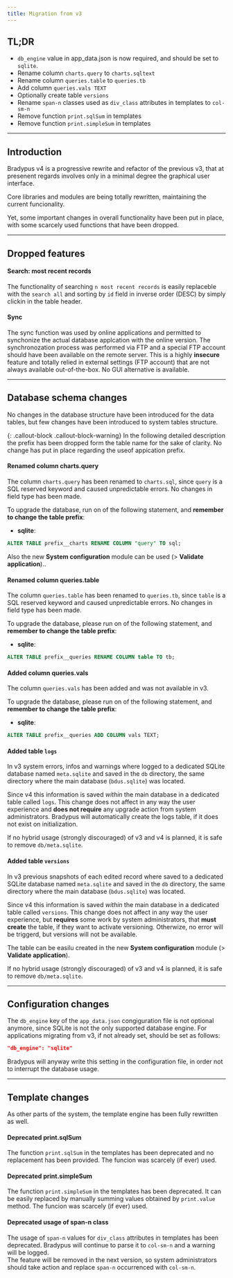 ```yaml
---
title: Migration from v3
---
```


## TL;DR
- `db_engine` value in app_data.json is now required, and should be set to `sqlite`.
- Rename column `charts.query` to `charts.sqltext`
- Rename column `queries.table` to `queries.tb`
- Add column `queries.vals TEXT`
- Optionally create table `versions`
- Rename `span-n` classes used as `div_class` attributes in templates to `col-sm-n`
- Remove function `print.sqlSum` in templates
- Remove function `print.simpleSum` in templates

---

## Introduction

Bradypus v4 is a progressive rewrite and refactor of the previous v3, 
that at presenent regards involves only in a minimal degree the graphical user interface.

Core libraries and modules are being totally rewritten, maintaining the current funcionality.

Yet, some important changes in overall functionality have been put in place, with some scarcely used
functions that have been dropped.

---

## Dropped features

#### Search: most recent records
The functionality of searching `n most recent records` is easily replaceble with the `search all`
and sorting by `id` field in inverse order (DESC) by simply clickin in the table header.


#### Sync
The sync function was used by online applications and permitted to synchonize the actual 
database applcation with the online version. The synchronozation process was performed via FTP
and a special FTP account should have been available on the remote server. This is a highly
**insecure** feature and totally relied in external settings (FTP account) that are not always
available out-of-the-box. No GUI alternative is available.

---

## Database schema changes

No changes in the database structure have been introduced for the data tables, 
but few changes have been introduced to system tables structure.

{: .callout-block .callout-block-warning}
In the following detailed description the prefix has been dropped form the table name for the sake
of clarity. No change has put in place regarding the useof appication prefix.

#### Renamed column charts.query

The column `charts.query` has been renamed to `charts.sql`, since `query` is a SQL 
reserved keyword and caused unpredictable errors.
No changes in field type has been made.

To upgrade the database, run on of the following statement, and 
**remember to change the table prefix**:

- **sqlite**:
```sql
ALTER TABLE prefix__charts RENAME COLUMN "query" TO sql;
```

Also the new **System configuration** module can be used (> **Validate application**)..

#### Renamed column queries.table

The column `queries.table` has been renamed to `queries.tb`, since `table` is a SQL 
reserved keyword and caused unpredictable errors.
No changes in field type has been made.

To upgrade the database, please run on of the following statement, and
**remember to change the table prefix**:

- **sqlite**: 
```sql
ALTER TABLE prefix__queries RENAME COLUMN table TO tb;
```

#### Added column queries.vals

The column `queries.vals` has been added and was not available in v3.

To upgrade the database, please run on of the following statement, and 
**remember to change the table prefix**:

- **sqlite**: 
```sql
ALTER TABLE prefix__queries ADD COLUMN vals TEXT;
```

#### Added table `logs`

In v3 system errors, infos and warnings where logged to a dedicated SQLite database
named `meta.sqlite` and saved in the `db` directory, the same directory where the main database
(`bdus.sqlite`) was located.

Since v4 this information is saved *within* the main database in a dedicated table
called `logs`. This change does not affect in any way the user experience and **does
not require** any upgrade action from system administrators. Bradypus will automatically
create the logs table, if it does not exist on initialization.

If no hybrid usage (strongly discouraged) of v3 and v4 is planned, it is safe to remove `db/meta.sqlite`.

#### Added table `versions`

In v3 previous snapshots of each edited record where saved to a dedicated SQLite database
named `meta.sqlite` and saved in the `db` directory, the same directory where the main database
(`bdus.sqlite`) was located.

Since v4 this information is saved *within* the main database in a dedicated table
called `versions`. This change does not affect in any way the user experience, but 
**requires** some work by system administrators, that **must create** the table,
if they want to activate versioning. Otherwize, no error will be triggerd, 
but versions will not be available.

The table can be easilu created in the new **System configuration** module (> **Validate application**).

If no hybrid usage (strongly discouraged) of v3 and v4 is planned, it is safe to remove `db/meta.sqlite`.

---

## Configuration changes

The `db_engine` key of the `app_data.json` congiguration file is not optional anymore,
since SQLite is not the only supported database engine.
For applications migrating from v3, if not already set, should be set as follows:

```json
"db_engine": "sqlite"
```

Bradypus will anyway write this setting in the configuration file, in order not to
interrupt the database usage.

---

## Template changes

As other parts of the system, the template engine has been fully rewritten as well.

#### Deprecated print.sqlSum

The function `print.sqlSum` in the templates has been deprecated and no replacement has been provided.
The funcion was scarcely (if ever) used.

#### Deprecated print.simpleSum

The function `print.simpleSum` in the templates has been deprecated. 
It can be easily replaced by manually summing values obtained by 
`print.value` method.
The funcion was scarcely (if ever) used.

#### Deprecated usage of span-n class
The usage of `span-n` values for `div_class` attributes in templates has been deprecated.
Bradypus will continue to parse it to `col-sm-n` and a warning will be logged.  
The feature will be removed in the next version, so system administrators should 
take action and replace `span-n` occurrenced with `col-sm-n`.